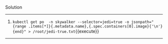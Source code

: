 Solution

---

1. `kubectl get po  -n skywalker --selector=jedi=true -o jsonpath="{range .items[*]}{.metadata.name},{.spec.containers[0].image}{'\n'}{end}" > /root/jedi-true.txt`{{execute}}

---
<br/>
<br/>
